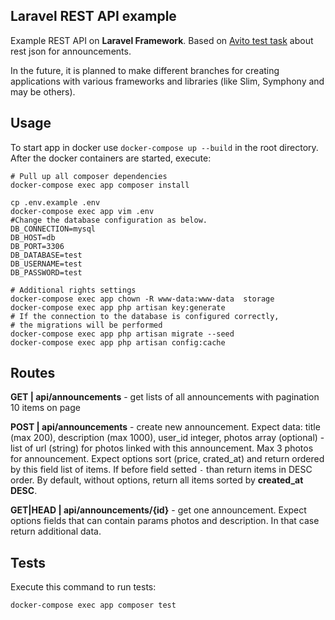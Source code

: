 ## Laravel REST API example

Example REST API on **Laravel Framework**. Based on [Avito test task](https://github.com/avito-tech/verticals/blob/master/trainee/backend.md) about rest json for announcements.

In the future, it is planned to make different branches for creating applications with various frameworks and libraries (like Slim, Symphony and may be others).

## Usage 

To start app in docker use `docker-compose up --build` in the root directory. After the docker containers are started, execute:
    
    # Pull up all composer dependencies
    docker-compose exec app composer install
    
    cp .env.example .env
    docker-compose exec app vim .env
    #Change the database configuration as below.
    DB_CONNECTION=mysql
    DB_HOST=db
    DB_PORT=3306
    DB_DATABASE=test
    DB_USERNAME=test
    DB_PASSWORD=test
    
    # Additional rights settings
    docker-compose exec app chown -R www-data:www-data  storage
    docker-compose exec app php artisan key:generate
    # If the connection to the database is configured correctly, 
    # the migrations will be performed
    docker-compose exec app php artisan migrate --seed
    docker-compose exec app php artisan config:cache


## Routes

**GET | api/announcements** - get lists of all announcements with pagination 10 items on page

**POST     | api/announcements**    - create new announcement. Expect data: title (max 200), description (max 1000), user_id integer, photos array (optional) - list of url (string) for photos linked with this announcement. Max 3 photos for announcement. 
Expect options sort (price, crated_at) and return ordered by this field list of items. If before field setted `-` than return items in DESC order. By default, without options, return all items sorted by **created_at DESC**.

**GET|HEAD | api/announcements/{id}** - get one announcement. Expect options fields that can contain params photos and description. In that case return additional data.
    
## Tests
    
Execute this command to run tests:

    docker-compose exec app composer test
    